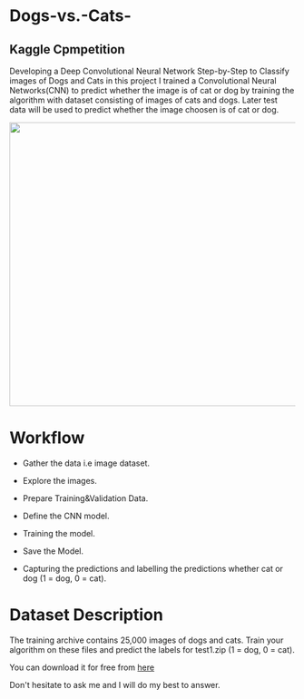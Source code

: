 # Dogs-vs.-Cats-
## **Kaggle Cpmpetition**

Developing a Deep Convolutional Neural Network Step-by-Step to Classify images of Dogs and Cats
in this project I trained a Convolutional Neural Networks(CNN) to predict whether the image is of cat or dog by training the algorithm with dataset consisting of images of cats and dogs. Later test data will be used to predict whether the image choosen is of cat or dog.

<p align="center"><img src="https://user-images.githubusercontent.com/82754493/212746845-21094517-c1b8-4336-9130-47513108ec35.png" width="700" height="500"></p>

# **Workflow**

- Gather the data i.e image dataset.

- Explore the images.

- Prepare Training&Validation Data.

- Define the CNN model.

- Training the model.

- Save the Model.

- Capturing the predictions and labelling the predictions whether cat or dog (1 = dog, 0 = cat).

# **Dataset Description**

The training archive contains 25,000 images of dogs and cats. Train your algorithm on these files and predict the labels for test1.zip (1 = dog, 0 = cat).

You can download it for free from <a href="https://www.kaggle.com/c/dogs-vs-cats/data"> here</a>

Don't hesitate to ask me and I will do my best to answer.
